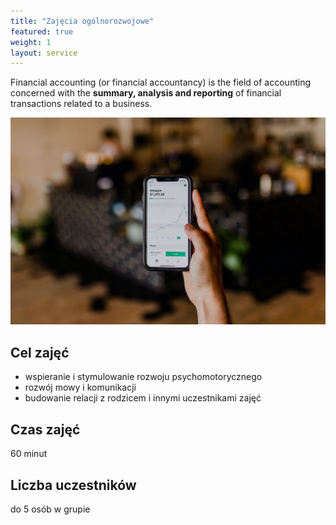 ```yaml
---
title: "Zajęcia ogólnorozwojowe"
featured: true
weight: 1
layout: service
---
```


Financial accounting (or financial accountancy) is the field of accounting concerned with the **summary, analysis and reporting** of financial transactions related to a business.

![Accounting Services](/images/austin-distel-nGc5RT2HmF0-unsplash.jpg)

## Cel zajęć

* wspieranie i stymulowanie rozwoju psychomotorycznego
* rozwój mowy i komunikacji
* budowanie relacji z rodzicem i innymi uczestnikami zajęć

## Czas zajęć

60 minut

## Liczba uczestników

do 5 osób w grupie

